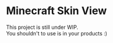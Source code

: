 # Minecraft Skin View

This project is still under WIP.<br>
You shouldn't to use is in your products :)